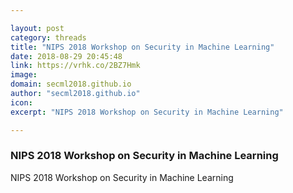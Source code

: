 ```yaml
---

layout: post
category: threads
title: "NIPS 2018 Workshop on Security in Machine Learning"
date: 2018-08-29 20:45:48
link: https://vrhk.co/2BZ7Hmk
image: 
domain: secml2018.github.io
author: "secml2018.github.io"
icon: 
excerpt: "NIPS 2018 Workshop on Security in Machine Learning"

---
```


### NIPS 2018 Workshop on Security in Machine Learning

NIPS 2018 Workshop on Security in Machine Learning